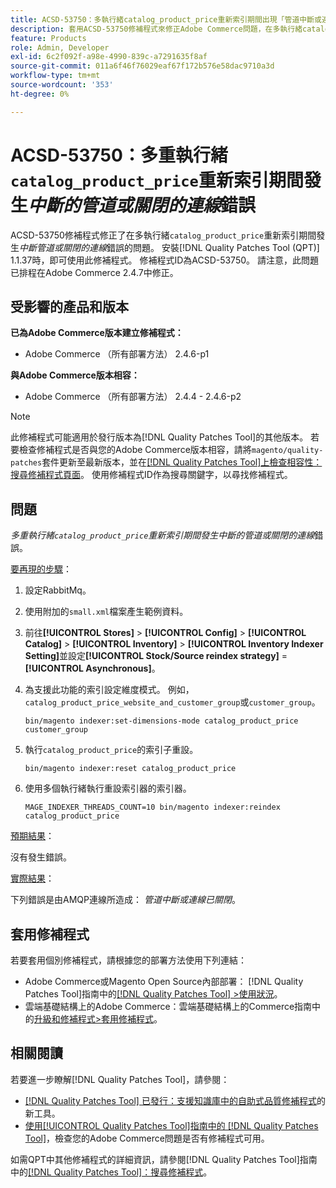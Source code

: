 ```yaml
---
title: ACSD-53750：多執行緒catalog_product_price重新索引期間出現「管道中斷或連線關閉」錯誤
description: 套用ACSD-53750修補程式來修正Adobe Commerce問題，在多執行緒catalog_product_price重新索引期間發生*管道中斷或連線關閉*錯誤。
feature: Products
role: Admin, Developer
exl-id: 6c2f092f-a98e-4990-839c-a7291635f8af
source-git-commit: 011a6f46f76029eaf67f172b576e58dac9710a3d
workflow-type: tm+mt
source-wordcount: '353'
ht-degree: 0%

---
```


# ACSD-53750：多重執行緒`catalog_product_price`重新索引期間發生&#x200B;*中斷的管道或關閉的連線*&#x200B;錯誤

ACSD-53750修補程式修正了在多執行緒`catalog_product_price`重新索引期間發生&#x200B;*中斷管道或關閉的連線*&#x200B;錯誤的問題。 安裝[!DNL Quality Patches Tool (QPT)] 1.1.37時，即可使用此修補程式。 修補程式ID為ACSD-53750。 請注意，此問題已排程在Adobe Commerce 2.4.7中修正。

## 受影響的產品和版本

**已為Adobe Commerce版本建立修補程式：**

* Adobe Commerce （所有部署方法） 2.4.6-p1

**與Adobe Commerce版本相容：**

* Adobe Commerce （所有部署方法） 2.4.4 - 2.4.6-p2

>[!NOTE]
>
>此修補程式可能適用於發行版本為[!DNL Quality Patches Tool]的其他版本。 若要檢查修補程式是否與您的Adobe Commerce版本相容，請將`magento/quality-patches`套件更新至最新版本，並在[[!DNL Quality Patches Tool]上檢查相容性：搜尋修補程式頁面](https://experienceleague.adobe.com/tools/commerce-quality-patches/index.html)。 使用修補程式ID作為搜尋關鍵字，以尋找修補程式。

## 問題

*多重執行緒`catalog_product_price`重新索引期間發生中斷的管道或關閉的連線*&#x200B;錯誤。

<u>要再現的步驟</u>：

1. 設定RabbitMq。
1. 使用附加的`small.xml`檔案產生範例資料。
1. 前往&#x200B;**[!UICONTROL Stores]** > **[!UICONTROL Config]** > **[!UICONTROL Catalog]** > **[!UICONTROL Inventory]** > **[!UICONTROL Inventory Indexer Setting]**&#x200B;並設定&#x200B;**[!UICONTROL Stock/Source reindex strategy]** = **[!UICONTROL Asynchronous]**。
1. 為支援此功能的索引設定維度模式。 例如，`catalog_product_price_website_and_customer_group`或`customer_group`。

   ```
   bin/magento indexer:set-dimensions-mode catalog_product_price customer_group
   ```

1. 執行`catalog_product_price`的索引子重設。

   ```
   bin/magento indexer:reset catalog_product_price
   ```

1. 使用多個執行緒執行重設索引器的索引器。

   ```
   MAGE_INDEXER_THREADS_COUNT=10 bin/magento indexer:reindex catalog_product_price
   ```

<u>預期結果</u>：

沒有發生錯誤。

<u>實際結果</u>：

下列錯誤是由AMQP連線所造成： *管道中斷或連線已關閉*。

## 套用修補程式

若要套用個別修補程式，請根據您的部署方法使用下列連結：

* Adobe Commerce或Magento Open Source內部部署： [!DNL Quality Patches Tool]指南中的[[!DNL Quality Patches Tool] >使用狀況](/help/tools/quality-patches-tool/usage.md)。
* 雲端基礎結構上的Adobe Commerce：雲端基礎結構上的Commerce指南中的[升級和修補程式>套用修補程式](https://experienceleague.adobe.com/docs/commerce-cloud-service/user-guide/develop/upgrade/apply-patches.html)。

## 相關閱讀

若要進一步瞭解[!DNL Quality Patches Tool]，請參閱：

* [[!DNL Quality Patches Tool] 已發行：支援知識庫中的自助式品質修補程式](https://experienceleague.adobe.com/en/docs/commerce-operations/tools/quality-patches-tool/quality-patches-tool-to-self-serve-quality-patches)的新工具。
* [使用[!UICONTROL Quality Patches Tool]指南中的 [!DNL Quality Patches Tool]](/help/tools/quality-patches-tool/patches-available-in-qpt/check-patch-for-magento-issue-with-magento-quality-patches.md)，檢查您的Adobe Commerce問題是否有修補程式可用。


如需QPT中其他修補程式的詳細資訊，請參閱[!DNL Quality Patches Tool]指南中的[[!DNL Quality Patches Tool]：搜尋修補程式](https://experienceleague.adobe.com/tools/commerce-quality-patches/index.html)。
